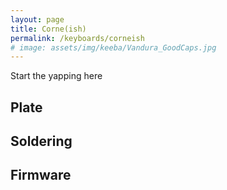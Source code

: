 ```yaml
---
layout: page
title: Corne(ish)
permalink: /keyboards/corneish
# image: assets/img/keeba/Vandura_GoodCaps.jpg
---
```


Start the yapping here

## Plate


## Soldering


## Firmware


